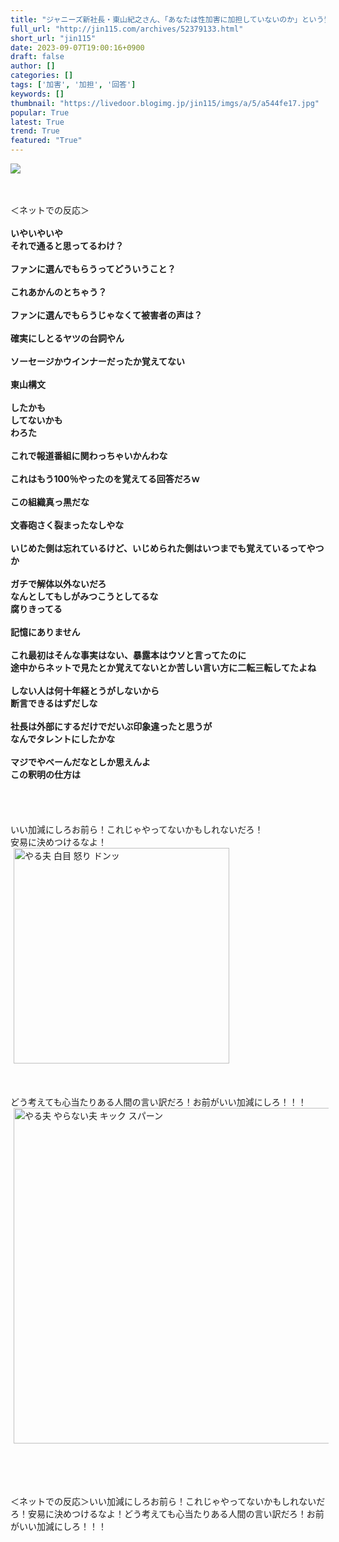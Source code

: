```yaml
---
title: "ジャニーズ新社長・東山紀之さん、「あなたは性加害に加担していないのか」という質問への回答がマジでヤバすぎる・・・ : オレ的ゲーム速報＠刃"
full_url: "http://jin115.com/archives/52379133.html"
short_url: "jin115"
date: 2023-09-07T19:00:16+0900
draft: false
author: []
categories: []
tags: ['加害', '加担', '回答']
keywords: []
thumbnail: "https://livedoor.blogimg.jp/jin115/imgs/a/5/a544fe17.jpg"
popular: True
latest: True
trend: True
featured: "True"
---
```


![](https://livedoor.blogimg.jp/jin115/imgs/a/5/a544fe17.jpg)

<div><a name='more'></a> <br> <br> ＜ネットでの反応＞<br> <br> <b>いやいやいや<br> それで通ると思ってるわけ？</b><br> <br> <b>ファンに選んでもらうってどういうこと？</b><br> <br> <b>これあかんのとちゃう？</b><br> <br> <b>ファンに選んでもらうじゃなくて被害者の声は？</b><br> <br> <b>確実にしとるヤツの台詞やん</b><br> <br> <b>ソーセージかウインナーだったか覚えてない</b><br> <br> <b>東山構文</b><br> <br> <b>したかも<br> してないかも<br> わろた</b><br> <br> <b>これで報道番組に関わっちゃいかんわな</b><br> <br> <b>これはもう100％やったのを覚えてる回答だろｗ</b><br> <br> <b>この組織真っ黒だな</b><br> <br> <b>文春砲さく裂まったなしやな</b><br> <br> <b>いじめた側は忘れているけど、いじめられた側はいつまでも覚えているってやつか</b><br> <br> <b>ガチで解体以外ないだろ<br> なんとしてもしがみつこうとしてるな<br> 腐りきってる</b><br> <br> <b>記憶にありません</b><br> <br> <b>これ最初はそんな事実はない、暴露本はウソと言ってたのに<br> 途中からネットで見たとか覚えてないとか苦しい言い方に二転三転してたよね</b><br> <br> <b>しない人は何十年経とうがしないから<br> 断言できるはずだしな</b><br> <br> <b>社長は外部にするだけでだいぶ印象違ったと思うが<br> なんでタレントにしたかな</b><br> <br> <b>マジでやべーんだなとしか思えんよ<br> この釈明の仕方は</b><br> <br> <br> <br> <br> いい加減にしろお前ら！これじゃやってないかもしれないだろ！<br> 安易に決めつけるなよ！<br> <img src='https://livedoor.blogimg.jp/jin115/imgs/a/1/a17cd592.gif' alt='やる夫 白目 怒り ドンッ' width='345' border='0' hspace='5' class='pict'><br> <br> <br> <br> どう考えても心当たりある人間の言い訳だろ！お前がいい加減にしろ！！！<br> <img src='https://livedoor.blogimg.jp/jin115/imgs/d/a/dada9b51.gif' alt='やる夫 やらない夫 キック スパーン' width='537' border='0' hspace='5' class='pict'><br> <br> <br> <br> <br> <p>＜ネットでの反応＞いい加減にしろお前ら！これじゃやってないかもしれないだろ！安易に決めつけるなよ！どう考えても心当たりある人間の言い訳だろ！お前がいい加減にしろ！！！</p></div>